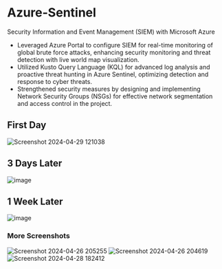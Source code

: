# Azure-Sentinel

Security Information and Event Management (SIEM) with Microsoft Azure  
- Leveraged Azure Portal to configure SIEM for real-time monitoring of global brute force attacks, enhancing security monitoring and threat detection with live world map visualization.
- Utilized Kusto Query Language (KQL) for advanced log analysis and proactive threat hunting in Azure Sentinel, optimizing detection and response to cyber threats.
- Strengthened security measures by designing and implementing Network Security Groups (NSGs) for effective network segmentation and access control in the project. 

## First Day
![Screenshot 2024-04-29 121038](https://github.com/jsmccaffrey/Azure-Sentinel/assets/84482329/fda8e442-b3b1-4294-89d1-30b7e3cae806)
## 3 Days Later
![image](https://github.com/jsmccaffrey/Azure-Sentinel/assets/84482329/90a33b1f-dc52-41a4-ad5d-e1fd48e65671)
## 1 Week Later
![image](https://github.com/jsmccaffrey/Azure-Sentinel/assets/84482329/062246db-4fb3-4f97-8564-23fd3fa34f99)


### More Screenshots
![Screenshot 2024-04-26 205255](https://github.com/jsmccaffrey/Azure-Sentinel/assets/84482329/55cdec1f-96e2-4a6a-ae9f-56feb7977d1f)
![Screenshot 2024-04-26 204619](https://github.com/jsmccaffrey/Azure-Sentinel/assets/84482329/9c27f471-0e59-4efb-90b8-c48713868fb9)
![Screenshot 2024-04-28 182412](https://github.com/jsmccaffrey/Azure-Sentinel/assets/84482329/8aa4b2f4-a4e2-4e70-816c-c7e2a224fbec)

